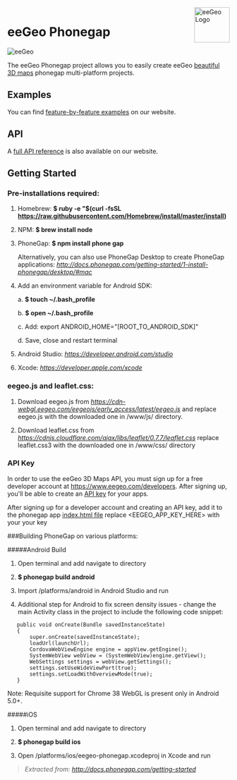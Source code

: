 <a href="https://www.eegeo.com/">
    <img src="https://cdn2.eegeo.com/wp-content/uploads/2016/03/eegeo_logo_quite_big.png" alt="eeGeo Logo" title="eegeo" align="right" height="80px" />
</a>

# eeGeo Phonegap 

![eeGeo](https://cdn2.eegeo.com/wp-content/uploads/2016/03/readme-banner.jpg)

The eeGeo Phonegap project allows you to easily create eeGeo [beautiful 3D maps](https://www.eegeo.com/) phonegap multi-platform projects.

## Examples

You can find [feature-by-feature examples](https://www.eegeo.com/eegeo.js/examples/) on our website.

## API

A [full API reference](https://www.eegeo.com/eegeo.js/docs/) is also available on our website.

## Getting Started

### Pre-installations required:

1. Homebrew:
**$ ruby -e "$(curl -fsSL https://raw.githubusercontent.com/Homebrew/install/master/install)**
 
2. NPM: 
**$ brew install node**

3. PhoneGap:
**$ npm install phone gap**

	Alternatively, you can also use PhoneGap Desktop to create PhoneGap applications: 
*http://docs.phonegap.com/getting-started/1-install-phonegap/desktop/#mac*

4. Add an environment variable for Android SDK:   

	a. **$ touch ~/.bash_profile**

	b. **$ open ~/.bash_profile**

	c. Add: export ANDROID_HOME="[ROOT_TO_ANDROID_SDK]"

	d. Save, close and restart terminal

5. Android Studio: 
*https://developer.android.com/studio*

6. Xcode: 
*https://developer.apple.com/xcode*

### eegeo.js and leaflet.css:

1. Download eegeo.js from *https://cdn-webgl.eegeo.com/eegeojs/early_access/latest/eegeo.js* and replace eegeo.js with the downloaded one in <PROJECT>/www/js/ directory.

2. Download leaflet.css from *https://cdnjs.cloudflare.com/ajax/libs/leaflet/0.7.7/leaflet.css* replace leaflet.css3 with the downloaded one in <PROJECT>/www/css/ directory

### API Key 

In order to use the eeGeo 3D Maps API, you must sign up for a free developer account at https://www.eegeo.com/developers. After signing up, you'll be able to create an [API key](https://www.eegeo.com/developers/apikeys) for your apps. 

After signing up for a developer account and creating an API key, add it to the phonegap app [index.html file](https://github.com/eegeo/eegeo-phonegap/blob/master/www/index.html) replace <EEGEO_APP_KEY_HERE> with your your key

###Building PhoneGap on various platforms:

#####Android Build

1. Open terminal and add navigate to <PROJECT> directory

2.  **$ phonegap build android**

3. Import <PROJECT>/platforms/android in Android Studio and run

4. Additional step for Android to fix screen density issues - change the main Activity class in the project to include the following code snippet:

````@Override
   public void onCreate(Bundle savedInstanceState)
   {
       super.onCreate(savedInstanceState);
       loadUrl(launchUrl);
       CordovaWebViewEngine engine = appView.getEngine();
       SystemWebView webView = (SystemWebView)engine.getView();
       WebSettings settings = webView.getSettings();
       settings.setUseWideViewPort(true);
       settings.setLoadWithOverviewMode(true);
   }
   ````
Note: Requisite support for Chrome 38 WebGL is present only in Android 5.0+.

#####iOS
1. Open terminal and add navigate to <PROJECT> directory

2. **$ phonegap build ios**

3. Open <PROJECT>/platforms/ios/eegeo-phonegap.xcodeproj in Xcode and run 




> *Extracted from: http://docs.phonegap.com/getting-started*
